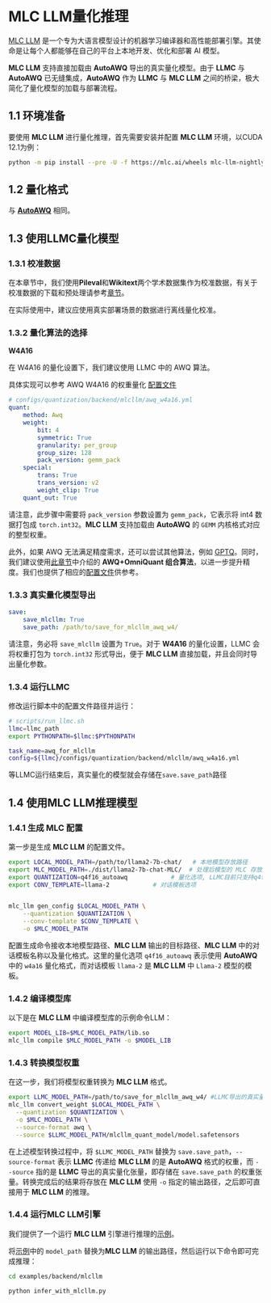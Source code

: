 # MLC LLM量化推理

[MLC LLM](https://github.com/mlc-ai/mlc-llm) 是一个专为大语言模型设计的机器学习编译器和高性能部署引擎。其使命是让每个人都能够在自己的平台上本地开发、优化和部署 AI 模型。

**MLC LLM** 支持直接加载由 **AutoAWQ** 导出的真实量化模型。由于 **LLMC** 与 **AutoAWQ** 已无缝集成，**AutoAWQ** 作为 **LLMC** 与 **MLC LLM** 之间的桥梁，极大简化了量化模型的加载与部署流程。




## 1.1 环境准备

要使用 **MLC LLM** 进行量化推理，首先需要安装并配置 **MLC LLM** 环境，以CUDA 12.1为例：
```bash
python -m pip install --pre -U -f https://mlc.ai/wheels mlc-llm-nightly-cu122 mlc-ai-nightly-cu122
```

## 1.2 量化格式

与 [**AutoAWQ**](https://llmc-zhcn.readthedocs.io/en/latest/backend/autoawq.html) 相同。


## 1.3 使用LLMC量化模型


### 1.3.1 校准数据

在本章节中，我们使用**Pileval**和**Wikitext**两个学术数据集作为校准数据，有关于校准数据的下载和预处理请参考[章节](https://llmc-zhcn.readthedocs.io/en/latest/configs.html)。

在实际使用中，建议应使用真实部署场景的数据进行离线量化校准。


### 1.3.2 量化算法的选择


**W4A16**

在 W4A16 的量化设置下，我们建议使用 LLMC 中的 AWQ 算法。

具体实现可以参考 AWQ W4A16 的权重量化 [配置文件](https://github.com/ModelTC/llmc/tree/main/configs/quantization/backend/mlcllm/awq_w4a16.yml)

```yaml
# configs/quantization/backend/mlcllm/awq_w4a16.yml
quant:
    method: Awq
    weight:
        bit: 4
        symmetric: True
        granularity: per_group
        group_size: 128
        pack_version: gemm_pack
    special:
        trans: True
        trans_version: v2
        weight_clip: True
    quant_out: True  
```

请注意，此步骤中需要将 `pack_version` 参数设置为 `gemm_pack`，它表示将 int4 数据打包成 `torch.int32`。**MLC LLM** 支持加载由 **AutoAWQ** 的 `GEMM` 内核格式对应的整型权重。


此外，如果 AWQ 无法满足精度需求，还可以尝试其他算法，例如 [GPTQ](https://github.com/ModelTC/llmc/tree/main/configs/quantization/backend/mlcllm/gptq_w4a16.yml)。同时，我们建议使用[此章节](https://llmc-zhcn.readthedocs.io/en/latest/practice/awq_omni.html)中介绍的 **AWQ+OmniQuant 组合算法**，以进一步提升精度。我们也提供了相应的[配置文件](https://github.com/ModelTC/llmc/tree/main/configs/quantization/backend/mlcllm/w4a16_combin)供参考。



### 1.3.3 真实量化模型导出

```yaml
save:
    save_mlcllm: True
    save_path: /path/to/save_for_mlcllm_awq_w4/
```
请注意，务必将 `save_mlcllm` 设置为 `True`。对于 **W4A16** 的量化设置，LLMC 会将权重打包为 `torch.int32` 形式导出，便于 **MLC LLM** 直接加载，并且会同时导出量化参数。


### 1.3.4 运行LLMC

修改运行脚本中的配置文件路径并运行：

```bash
# scripts/run_llmc.sh
llmc=llmc_path
export PYTHONPATH=$llmc:$PYTHONPATH

task_name=awq_for_mlcllm
config=${llmc}/configs/quantization/backend/mlcllm/awq_w4a16.yml
```
等LLMC运行结束后，真实量化的模型就会存储在`save.save_path`路径

## 1.4 使用MLC LLM推理模型


### 1.4.1 生成 MLC 配置

第一步是生成 **MLC LLM** 的配置文件。

```bash
export LOCAL_MODEL_PATH=/path/to/llama2-7b-chat/   # 本地模型存放路径
export MLC_MODEL_PATH=./dist/llama2-7b-chat-MLC/  # 处理后模型的 MLC 存放路径
export QUANTIZATION=q4f16_autoawq            # 量化选项, LLMC目前只支持q4f16_autoawq格式的量化
export CONV_TEMPLATE=llama-2            # 对话模板选项


mlc_llm gen_config $LOCAL_MODEL_PATH \
    --quantization $QUANTIZATION \
    --conv-template $CONV_TEMPLATE \
    -o $MLC_MODEL_PATH
```
配置生成命令接收本地模型路径、**MLC LLM** 输出的目标路径、**MLC LLM** 中的对话模板名称以及量化格式。这里的量化选项 `q4f16_autoawq` 表示使用 **AutoAWQ** 中的 `w4a16` 量化格式，而对话模板 `llama-2` 是 **MLC LLM** 中 `Llama-2` 模型的模板。



### 1.4.2 编译模型库

以下是在 **MLC LLM** 中编译模型库的示例命令LLM：

```bash
export MODEL_LIB=$MLC_MODEL_PATH/lib.so
mlc_llm compile $MLC_MODEL_PATH -o $MODEL_LIB
```

### 1.4.3 转换模型权重

在这一步，我们将模型权重转换为 **MLC LLM** 格式。

```bash
export LLMC_MODEL_PATH=/path/to/save_for_mlcllm_awq_w4/ #LLMC导出的真实量化模型
mlc_llm convert_weight $LOCAL_MODEL_PATH \
  --quantization $QUANTIZATION \
  -o $MLC_MODEL_PATH \
  --source-format awq \
  --source $LLMC_MODEL_PATH/mlcllm_quant_model/model.safetensors

```
在上述模型转换过程中，将 `$LLMC_MODEL_PATH` 替换为 `save.save_path`，`--source-format` 表示 **LLMC** 传递给 **MLC LLM** 的是 **AutoAWQ** 格式的权重，而 `--source` 指的是 **LLMC** 导出的真实量化张量，即存储在 `save.save_path` 的权重张量。转换完成后的结果将存放在 **MLC LLM** 使用 `-o` 指定的输出路径，之后即可直接用于 **MLC LLM** 的推理。


### 1.4.4 运行MLC LLM引擎

我们提供了一个运行 **MLC LLM** 引擎进行推理的[示例](https://github.com/ModelTC/llmc/blob/main/examples/backend/mlcllm/infer_with_mlcllm.py)。

将[示例](https://github.com/ModelTC/llmc/blob/main/examples/backend/mlcllm/infer_with_mlcllm.py)中的 `model_path` 替换为**MLC LLM** 的输出路径，然后运行以下命令即可完成推理：

```bash
cd examples/backend/mlcllm

python infer_with_mlcllm.py
```
